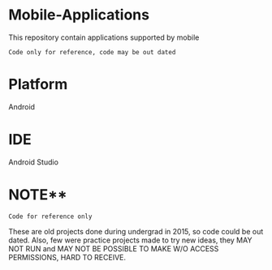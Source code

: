 # Mobile-Applications
This repository contain applications supported by mobile
```
Code only for reference, code may be out dated
```

# Platform
Android

# IDE
Android Studio

# NOTE**
```
Code for reference only
```
These are old projects done during undergrad in 2015, so code could be out dated. Also, few were practice projects made to try new ideas, they MAY NOT RUN and MAY NOT BE POSSIBLE TO MAKE W/O ACCESS PERMISSIONS, HARD TO RECEIVE.
